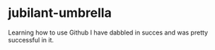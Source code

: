 # jubilant-umbrella
Learning how to use Github
I have dabbled in succes and was pretty successful in it.
